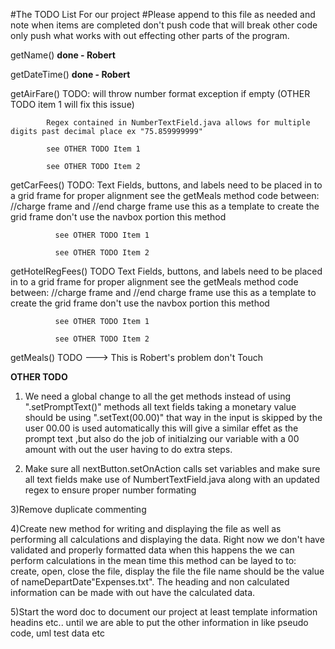 #The TODO List For our project
#Please append to this file as needed and note when items are completed don't push code that will break other code only push what works with out effecting other parts of the program.


getName() <strong>done - Robert</strong>

getDateTime() <strong>done - Robert</strong>

getAirFare() TODO: 
            will throw number format exception if empty (OTHER TODO item 1 will fix this issue)
                   
            Regex contained in NumberTextField.java allows for multiple digits past decimal place ex "75.859999999"
              
            see OTHER TODO Item 1
            
            see OTHER TODO Item 2
            
getCarFees() TODO:
              Text Fields, buttons, and labels need to be placed in to a grid frame for proper
              alignment see the getMeals method code between: //charge frame and //end charge frame
              use this as a template to create the grid frame don't use the navbox portion this method
              
              see OTHER TODO Item 1
              
              see OTHER TODO Item 2
              

getHotelRegFees() TODO
              Text Fields, buttons, and labels need to be placed in to a grid frame for proper
              alignment see the getMeals method code between: //charge frame and //end charge frame
              use this as a template to create the grid frame don't use the navbox portion this method
              
              see OTHER TODO Item 1
              
              see OTHER TODO Item 2
              

getMeals() TODO ---> This is Robert's problem don't Touch
              
              
                  
              

              
<strong>OTHER TODO</strong>                

1) We need a global change to all the get methods instead of using  ".setPromptText()" methods
 all text fields taking a monetary value should be using ".setText(00.00)" that way in the input
is skipped by the user 00.00 is used automatically this will give a similar effet as the prompt
text ,but also do the job of initialzing our variable with a 00 amount with out the user having to do
extra steps.

2) Make sure all nextButton.setOnAction calls set variables and make sure all text fields make use of NumbertTextField.java
  along with an updated regex to ensure proper number formating

3)Remove duplicate commenting

4)Create new method for writing and displaying the file as well as performing all calculations and displaying the data. Right now we don't have validated and properly formatted data when this happens the we can perform calculations in the mean time this method can be layed to to: create, open, close the file, display the file the file name should be the value of nameDepartDate"Expenses.txt". The heading and non calculated information can be made with out have the calculated data.

5)Start the word doc to document our project at least template information headins etc.. until we are able to put the other information in like pseudo code, uml test data etc

